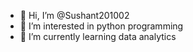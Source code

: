 - 👋 Hi, I’m @Sushant201002
- 👀 I’m interested in python programming
- 🌱 I’m currently learning data analytics

<!---
Sushant201002/Sushant201002 is a ✨ special ✨ repository because its `README.md` (this file) appears on your GitHub profile.
You can click the Preview link to take a look at your changes.
--->
